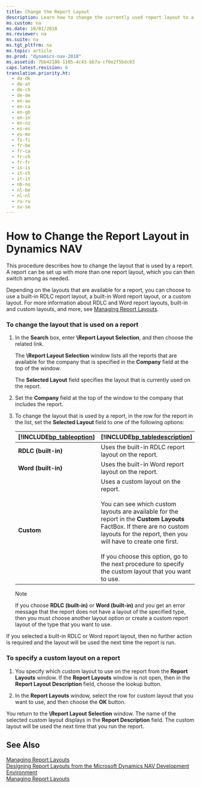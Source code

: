 ```yaml
---
title: Change the Report Layout
description: Learn how to change the currently used report layout to a custom layout on a report. Setup with more than one report layout and switch among as needed.
ms.custom: na
ms.date: 10/01/2018
ms.reviewer: na
ms.suite: na
ms.tgt_pltfrm: na
ms.topic: article
ms.prod: "dynamics-nav-2018"
ms.assetid: 7bb42186-1105-4c43-bb7a-cf0e2f5bdc03
caps.latest.revision: 6
translation.priority.ht:
  - da-dk
  - de-at
  - de-ch
  - de-de
  - en-au
  - en-ca
  - en-gb
  - en-in
  - en-nz
  - es-es
  - es-mx
  - fi-fi
  - fr-be
  - fr-ca
  - fr-ch
  - fr-fr
  - is-is
  - it-ch
  - it-it
  - nb-no
  - nl-be
  - nl-nl
  - ru-ru
  - sv-se
---
```

# How to Change the Report Layout in Dynamics NAV
This procedure describes how to change the layout that is used by a report. A report can be set up with more than one report layout, which you can then switch among as needed.  

 Depending on the layouts that are available for a report, you can choose to use a built-in RDLC report layout, a built-in Word report layout, or a custom layout. For more information about RDLC and Word report layouts, built-in and custom layouts, and more, see [Managing Report Layouts](managing-report-layouts.md).  

### To change the layout that is used on a report  

1.  In the **Search** box, enter **\Report Layout Selection**, and then choose the related link.  

     The **\Report Layout Selection** window lists all the reports that are available for the company that is specified in the **Company** field at the top of the window.  

     The **Selected Layout** field specifies the layout that is currently used on the report.  

2.  Set the **Company** field at the top of the window to the company that includes the report.  

3.  To change the layout that is used by a report, in the row for the report in the list, set the **Selected Layout** field to one of the following options:  

    |[!INCLUDE[bp_tableoption](includes/bp_tableoption_md.md)]|[!INCLUDE[bp_tabledescription](includes/bp_tabledescription_md.md)]|  
    |----------------------------------|---------------------------------------|  
    |**RDLC \(built-in\)**|Uses the built-in RDLC report layout on the report.|  
    |**Word \(built-in\)**|Uses the built-in Word report layout on the report.|  
    |**Custom**|Uses a custom layout on the report.<br /><br /> You can see which custom layouts are available for the report in the **Custom Layouts** FactBox. If there are no custom layouts for the report, then you will have to create one first.<br /><br /> If you choose this option, go to the next procedure to specify the custom layout that you want to use.|  

    > [!NOTE]  
    >  If you choose **RDLC \(built-in\)** or **Word \(built-in\)** and you get an error message that the report does not have a layout of the specified type, then you must choose another layout option or create a custom report layout of the type that you want to use.  

 If you selected a built-in RDLC or Word report layout, then no further action is required and the layout will be used the next time the report is run.  

### To specify a custom layout on a report  

1.  You specify which custom layout to use on the report from the **Report Layouts** window. If the **Report Layouts** window is not open, then in the **Report Layout Description** field, choose the lookup button.  

2.  In the **Report Layouts** window, select the row for custom layout that you want to use, and then choose the **OK** button.  

 You return to the **\Report Layout Selection** window. The name of the selected custom layout displays in the **Report Description** field. The custom layout will be used the next time that you run the report.  

## See Also  
 [Managing Report Layouts](managing-report-layouts.md)   
 [Designing Report Layouts from the Microsoft Dynamics NAV Development Environment](Designing-Report-Layouts-from-the-Microsoft-Dynamics-NAV-Development-Environment.md)   
 [Managing Report Layouts](managing-report-layouts.md)   

